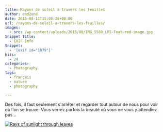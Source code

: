 ```yaml
---
title: Rayons de soleil à travers les feuilles
author: end2end
date: 2015-08-11T15:08:28+00:00
url: /rayons-de-soleil-a-travers-les-feuilles/
images:
  - src: /wp-content/uploads/2015/08/IMG_5580_LR5-Featured-image.jpg
Snippet Title:
  - EXIF Info
Snippet:
  - '[exif id="1079"]'
hits:
  - 24
categories:
  - Photography
tags:
  - français
  - nature
  - photography

---
```

Des fois, il faut seulement s'arrêter et regarder tout autour de nous pour voir où l'on se trouve. Vous verrez parfois la beauté où vous ne vous y attendiez pas...<!--more-->

[![Rays of sunlight through leaves](http://www.end2endzone.com/wp-content/uploads/2015/08/IMG_5580_LR5-300x200.jpg)](https://www.flickr.com/photos/154618444@N05/36871014724/in/dateposted-public/)
